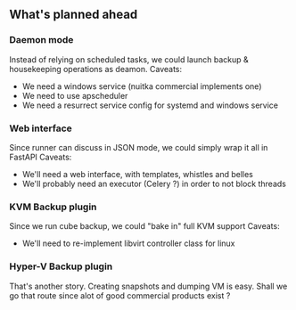 ## What's planned ahead

### Daemon mode

Instead of relying on scheduled tasks, we could launch backup & housekeeping operations as deamon.
Caveats:
 - We need a windows service (nuitka commercial implements one)
 - We need to use apscheduler
 - We need a resurrect service config for systemd and windows service

### Web interface

Since runner can discuss in JSON mode, we could simply wrap it all in FastAPI
Caveats:
 - We'll need a web interface, with templates, whistles and belles
 - We'll probably need an executor (Celery ?) in order to not block threads

### KVM Backup plugin
Since we run cube backup, we could "bake in" full KVM support
Caveats:
 - We'll need to re-implement libvirt controller class for linux

### Hyper-V Backup plugin
That's another story. Creating snapshots and dumping VM is easy.
Shall we go that route since alot of good commercial products exist ?

